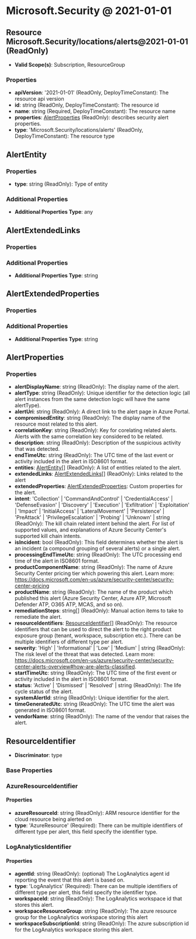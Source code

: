 # Microsoft.Security @ 2021-01-01

## Resource Microsoft.Security/locations/alerts@2021-01-01 (ReadOnly)
* **Valid Scope(s)**: Subscription, ResourceGroup
### Properties
* **apiVersion**: '2021-01-01' (ReadOnly, DeployTimeConstant): The resource api version
* **id**: string (ReadOnly, DeployTimeConstant): The resource id
* **name**: string (Required, DeployTimeConstant): The resource name
* **properties**: [AlertProperties](#alertproperties) (ReadOnly): describes security alert properties.
* **type**: 'Microsoft.Security/locations/alerts' (ReadOnly, DeployTimeConstant): The resource type

## AlertEntity
### Properties
* **type**: string (ReadOnly): Type of entity
### Additional Properties
* **Additional Properties Type**: any

## AlertExtendedLinks
### Properties
### Additional Properties
* **Additional Properties Type**: string

## AlertExtendedProperties
### Properties
### Additional Properties
* **Additional Properties Type**: string

## AlertProperties
### Properties
* **alertDisplayName**: string (ReadOnly): The display name of the alert.
* **alertType**: string (ReadOnly): Unique identifier for the detection logic (all alert instances from the same detection logic will have the same alertType).
* **alertUri**: string (ReadOnly): A direct link to the alert page in Azure Portal.
* **compromisedEntity**: string (ReadOnly): The display name of the resource most related to this alert.
* **correlationKey**: string (ReadOnly): Key for corelating related alerts. Alerts with the same correlation key considered to be related.
* **description**: string (ReadOnly): Description of the suspicious activity that was detected.
* **endTimeUtc**: string (ReadOnly): The UTC time of the last event or activity included in the alert in ISO8601 format.
* **entities**: [AlertEntity](#alertentity)[] (ReadOnly): A list of entities related to the alert.
* **extendedLinks**: [AlertExtendedLinks](#alertextendedlinks)[] (ReadOnly): Links related to the alert
* **extendedProperties**: [AlertExtendedProperties](#alertextendedproperties): Custom properties for the alert.
* **intent**: 'Collection' | 'CommandAndControl' | 'CredentialAccess' | 'DefenseEvasion' | 'Discovery' | 'Execution' | 'Exfiltration' | 'Exploitation' | 'Impact' | 'InitialAccess' | 'LateralMovement' | 'Persistence' | 'PreAttack' | 'PrivilegeEscalation' | 'Probing' | 'Unknown' | string (ReadOnly): The kill chain related intent behind the alert. For list of supported values, and explanations of Azure Security Center's supported kill chain intents.
* **isIncident**: bool (ReadOnly): This field determines whether the alert is an incident (a compound grouping of several alerts) or a single alert.
* **processingEndTimeUtc**: string (ReadOnly): The UTC processing end time of the alert in ISO8601 format.
* **productComponentName**: string (ReadOnly): The name of Azure Security Center pricing tier which powering this alert. Learn more: https://docs.microsoft.com/en-us/azure/security-center/security-center-pricing
* **productName**: string (ReadOnly): The name of the product which published this alert (Azure Security Center, Azure ATP, Microsoft Defender ATP, O365 ATP, MCAS, and so on).
* **remediationSteps**: string[] (ReadOnly): Manual action items to take to remediate the alert.
* **resourceIdentifiers**: [ResourceIdentifier](#resourceidentifier)[] (ReadOnly): The resource identifiers that can be used to direct the alert to the right product exposure group (tenant, workspace, subscription etc.). There can be multiple identifiers of different type per alert.
* **severity**: 'High' | 'Informational' | 'Low' | 'Medium' | string (ReadOnly): The risk level of the threat that was detected. Learn more: https://docs.microsoft.com/en-us/azure/security-center/security-center-alerts-overview#how-are-alerts-classified.
* **startTimeUtc**: string (ReadOnly): The UTC time of the first event or activity included in the alert in ISO8601 format.
* **status**: 'Active' | 'Dismissed' | 'Resolved' | string (ReadOnly): The life cycle status of the alert.
* **systemAlertId**: string (ReadOnly): Unique identifier for the alert.
* **timeGeneratedUtc**: string (ReadOnly): The UTC time the alert was generated in ISO8601 format.
* **vendorName**: string (ReadOnly): The name of the vendor that raises the alert.

## ResourceIdentifier
* **Discriminator**: type

### Base Properties
### AzureResourceIdentifier
#### Properties
* **azureResourceId**: string (ReadOnly): ARM resource identifier for the cloud resource being alerted on
* **type**: 'AzureResource' (Required): There can be multiple identifiers of different type per alert, this field specify the identifier type.

### LogAnalyticsIdentifier
#### Properties
* **agentId**: string (ReadOnly): (optional) The LogAnalytics agent id reporting the event that this alert is based on.
* **type**: 'LogAnalytics' (Required): There can be multiple identifiers of different type per alert, this field specify the identifier type.
* **workspaceId**: string (ReadOnly): The LogAnalytics workspace id that stores this alert.
* **workspaceResourceGroup**: string (ReadOnly): The azure resource group for the LogAnalytics workspace storing this alert
* **workspaceSubscriptionId**: string (ReadOnly): The azure subscription id for the LogAnalytics workspace storing this alert.


